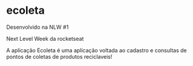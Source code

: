 # ecoleta

Desenvolvido na NLW #1 

Next Level Week da rocketseat

A aplicação Ecoleta é uma aplicação voltada ao cadastro e consultas de pontos de coletas de produtos reciclaveis!
